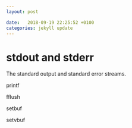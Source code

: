```yaml
---
layout: post

date:   2018-09-19 22:25:52 +0100
categories: jekyll update
---
```

stdout and stderr
=================

The standard output and standard error streams.

printf

fflush

setbuf

setvbuf
